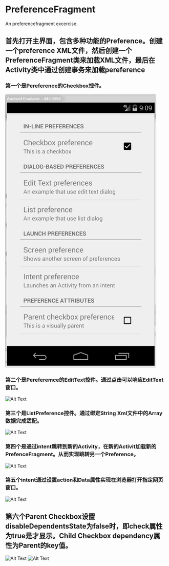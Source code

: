 # PreferenceFragment
An preferencefragment excercise.
## 首先打开主界面，包含多种功能的Preference。创建一个preference XML文件，然后创建一个PreferenceFragment类来加载XML文件，最后在Activity类中通过创建事务来加载pereference

### 第一个是Pereference的Checkbox控件。
![](https://github.com/Haseus/PreferenceFragment-master/blob/master/app/src/main/res/image/1.png)
### 第二个是Pereferemce的EditText控件。通过点击可以响应EditText窗口。
![Alt Text](https://github.com/Haseus/PreferenceFragment/blob/master/app/src/main/res/image/2.png?raw=true)
### 第三个是ListPreference控件。通过绑定String Xml文件中的Array数据完成适配。
![Alt Text](https://github.com/Haseus/PreferenceFragment/blob/master/app/src/main/res/image/3.png?raw=true)
### 第四个是通过intent跳转到新的Activity，在新的Activit加载新的PrefenceFragment。从而实现跳转另一个Preference。
![Alt Text](https://github.com/Haseus/PreferenceFragment/blob/master/app/src/main/res/image/4.png?raw=true)
### 第五个intent通过设置action和Data属性实现在浏览器打开指定网页窗口。
![Alt Text](https://github.com/Haseus/PreferenceFragment/blob/master/app/src/main/res/image/5.png?raw=true)
## 第六个Parent Checkbox设置disableDependentsState为false时，即check属性为true是才显示。Child Checkbox dependency属性为Parent的key值。
![Alt Text](https://github.com/Haseus/PreferenceFragment/blob/master/app/src/main/res/image/6.png?raw=true)
![Alt Text](https://github.com/Haseus/PreferenceFragment/blob/master/app/src/main/res/image/7.png?raw=true)
